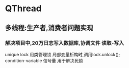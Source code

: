 # QThread
## 多线程:生产者,消费者问题实现
### 解决项目中,20万日志写入数据库,协调文件 读取-写入
unique<mutex> lock 用类管理锁 局部变量析构时,调用lock.unlock();  
condition-variable 信号量 用于解决死锁
